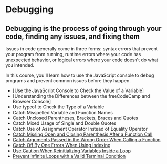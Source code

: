 # Debugging

## Debugging is the process of going through your code, finding any issues, and fixing them

Issues in code generally come in three forms: syntax errors that prevent your program from running, runtime errors where your code has unexpected behavior, or logical errors where your code doesn't do what you intended.

In this course, you'll learn how to use the JavaScript console to debug programs and prevent common issues before they happen.

- [Use the JavaScript Console to Check the Value of a Variable]
- [Understanding the Differences between the freeCodeCamp and Browser Console]
- Use typeof to Check the Type of a Variable
- Catch Misspelled Variable and Function Names
- Catch Unclosed Parentheses, Brackets, Braces and Quotes
- Catch Mixed Usage of Single and Double Quotes
- Catch Use of Assignment Operator Instead of Equality Operator
- [Catch Missing Open and Closing Parenthesis After a Function Call](./catch_missing.js)
- [Catch Arguments Passed in the Wrong Order When Calling a Function](./catch_arguments.js)
- [Catch Off By One Errors When Using Indexing](./catch_off.js)
- [Use Caution When Reinitializing Variables Inside a Loop](./use_caution.js)
- [Prevent Infinite Loops with a Valid Terminal Condition](./prevent_infinite.js)
